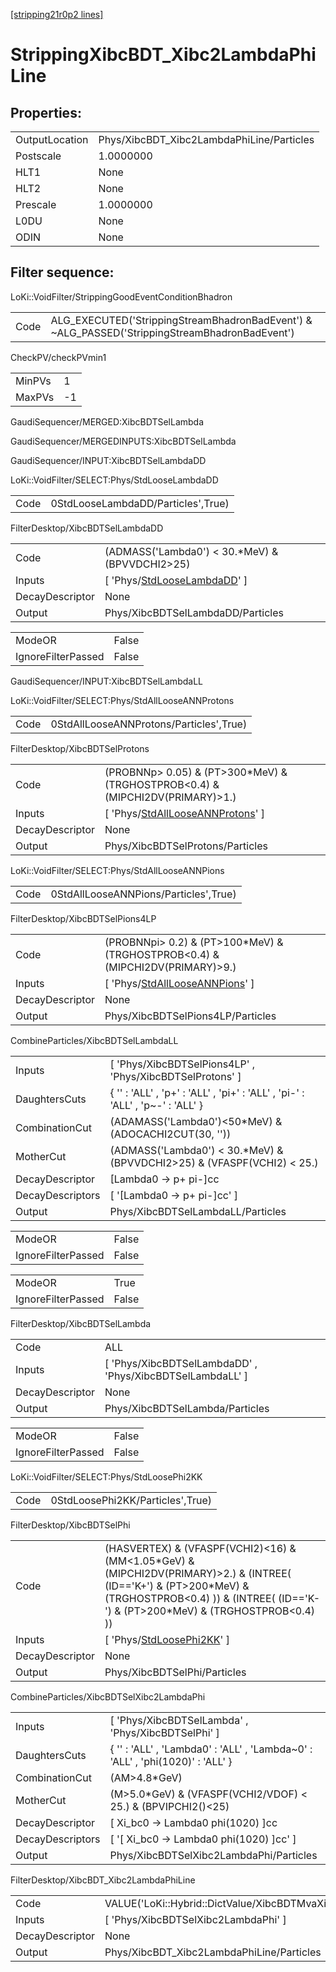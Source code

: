 [[stripping21r0p2 lines]](./stripping21r0p2-index)

# StrippingXibcBDT_Xibc2LambdaPhiLine

## Properties:

|                |                                           |
|----------------|-------------------------------------------|
| OutputLocation | Phys/XibcBDT_Xibc2LambdaPhiLine/Particles |
| Postscale      | 1.0000000                                 |
| HLT1           | None                                      |
| HLT2           | None                                      |
| Prescale       | 1.0000000                                 |
| L0DU           | None                                      |
| ODIN           | None                                      |

## Filter sequence:

LoKi::VoidFilter/StrippingGoodEventConditionBhadron

|      |                                                                                                |
|------|------------------------------------------------------------------------------------------------|
| Code | ALG_EXECUTED('StrippingStreamBhadronBadEvent') & ~ALG_PASSED('StrippingStreamBhadronBadEvent') |

CheckPV/checkPVmin1

|        |     |
|--------|-----|
| MinPVs | 1   |
| MaxPVs | -1  |

GaudiSequencer/MERGED:XibcBDTSelLambda

GaudiSequencer/MERGEDINPUTS:XibcBDTSelLambda

GaudiSequencer/INPUT:XibcBDTSelLambdaDD

LoKi::VoidFilter/SELECT:Phys/StdLooseLambdaDD

|      |                                    |
|------|------------------------------------|
| Code | 0StdLooseLambdaDD/Particles',True) |

FilterDesktop/XibcBDTSelLambdaDD

|                 |                                                                                     |
|-----------------|-------------------------------------------------------------------------------------|
| Code            | (ADMASS('Lambda0') \< 30.\*MeV) & (BPVVDCHI2\>25)                                   |
| Inputs          | [ 'Phys/[StdLooseLambdaDD](./stripping21r0p2-commonparticles-stdlooselambdadd)' ] |
| DecayDescriptor | None                                                                                |
| Output          | Phys/XibcBDTSelLambdaDD/Particles                                                   |

|                    |       |
|--------------------|-------|
| ModeOR             | False |
| IgnoreFilterPassed | False |

GaudiSequencer/INPUT:XibcBDTSelLambdaLL

LoKi::VoidFilter/SELECT:Phys/StdAllLooseANNProtons

|      |                                         |
|------|-----------------------------------------|
| Code | 0StdAllLooseANNProtons/Particles',True) |

FilterDesktop/XibcBDTSelProtons

|                 |                                                                                               |
|-----------------|-----------------------------------------------------------------------------------------------|
| Code            | (PROBNNp\> 0.05) & (PT\>300\*MeV) & (TRGHOSTPROB\<0.4) & (MIPCHI2DV(PRIMARY)\>1.)             |
| Inputs          | [ 'Phys/[StdAllLooseANNProtons](./stripping21r0p2-commonparticles-stdalllooseannprotons)' ] |
| DecayDescriptor | None                                                                                          |
| Output          | Phys/XibcBDTSelProtons/Particles                                                              |

LoKi::VoidFilter/SELECT:Phys/StdAllLooseANNPions

|      |                                       |
|------|---------------------------------------|
| Code | 0StdAllLooseANNPions/Particles',True) |

FilterDesktop/XibcBDTSelPions4LP

|                 |                                                                                           |
|-----------------|-------------------------------------------------------------------------------------------|
| Code            | (PROBNNpi\> 0.2) & (PT\>100\*MeV) & (TRGHOSTPROB\<0.4) & (MIPCHI2DV(PRIMARY)\>9.)         |
| Inputs          | [ 'Phys/[StdAllLooseANNPions](./stripping21r0p2-commonparticles-stdalllooseannpions)' ] |
| DecayDescriptor | None                                                                                      |
| Output          | Phys/XibcBDTSelPions4LP/Particles                                                         |

CombineParticles/XibcBDTSelLambdaLL

|                  |                                                                               |
|------------------|-------------------------------------------------------------------------------|
| Inputs           | [ 'Phys/XibcBDTSelPions4LP' , 'Phys/XibcBDTSelProtons' ]                    |
| DaughtersCuts    | { '' : 'ALL' , 'p+' : 'ALL' , 'pi+' : 'ALL' , 'pi-' : 'ALL' , 'p~-' : 'ALL' } |
| CombinationCut   | (ADAMASS('Lambda0')\<50\*MeV) & (ADOCACHI2CUT(30, ''))                        |
| MotherCut        | (ADMASS('Lambda0') \< 30.\*MeV) & (BPVVDCHI2\>25) & (VFASPF(VCHI2) \< 25.)    |
| DecayDescriptor  | [Lambda0 -\> p+ pi-]cc                                                      |
| DecayDescriptors | [ '[Lambda0 -\> p+ pi-]cc' ]                                              |
| Output           | Phys/XibcBDTSelLambdaLL/Particles                                             |

|                    |       |
|--------------------|-------|
| ModeOR             | False |
| IgnoreFilterPassed | False |

|                    |       |
|--------------------|-------|
| ModeOR             | True  |
| IgnoreFilterPassed | False |

FilterDesktop/XibcBDTSelLambda

|                 |                                                             |
|-----------------|-------------------------------------------------------------|
| Code            | ALL                                                         |
| Inputs          | [ 'Phys/XibcBDTSelLambdaDD' , 'Phys/XibcBDTSelLambdaLL' ] |
| DecayDescriptor | None                                                        |
| Output          | Phys/XibcBDTSelLambda/Particles                             |

|                    |       |
|--------------------|-------|
| ModeOR             | False |
| IgnoreFilterPassed | False |

LoKi::VoidFilter/SELECT:Phys/StdLoosePhi2KK

|      |                                  |
|------|----------------------------------|
| Code | 0StdLoosePhi2KK/Particles',True) |

FilterDesktop/XibcBDTSelPhi

|                 |                                                                                                                                                                                                              |
|-----------------|--------------------------------------------------------------------------------------------------------------------------------------------------------------------------------------------------------------|
| Code            | (HASVERTEX) & (VFASPF(VCHI2)\<16) & (MM\<1.05\*GeV) & (MIPCHI2DV(PRIMARY)\>2.) & (INTREE( (ID=='K+') & (PT\>200\*MeV) & (TRGHOSTPROB\<0.4) )) & (INTREE( (ID=='K-') & (PT\>200\*MeV) & (TRGHOSTPROB\<0.4) )) |
| Inputs          | [ 'Phys/[StdLoosePhi2KK](./stripping21r0p2-commonparticles-stdloosephi2kk)' ]                                                                                                                              |
| DecayDescriptor | None                                                                                                                                                                                                         |
| Output          | Phys/XibcBDTSelPhi/Particles                                                                                                                                                                                 |

CombineParticles/XibcBDTSelXibc2LambdaPhi

|                  |                                                                               |
|------------------|-------------------------------------------------------------------------------|
| Inputs           | [ 'Phys/XibcBDTSelLambda' , 'Phys/XibcBDTSelPhi' ]                          |
| DaughtersCuts    | { '' : 'ALL' , 'Lambda0' : 'ALL' , 'Lambda~0' : 'ALL' , 'phi(1020)' : 'ALL' } |
| CombinationCut   | (AM\>4.8\*GeV)                                                                |
| MotherCut        | (M\>5.0\*GeV) & (VFASPF(VCHI2/VDOF) \< 25.) & (BPVIPCHI2()\<25)               |
| DecayDescriptor  | [ Xi_bc0 -\> Lambda0 phi(1020) ]cc                                          |
| DecayDescriptors | [ '[ Xi_bc0 -\> Lambda0 phi(1020) ]cc' ]                                  |
| Output           | Phys/XibcBDTSelXibc2LambdaPhi/Particles                                       |

FilterDesktop/XibcBDT_Xibc2LambdaPhiLine

|                 |                                                                 |
|-----------------|-----------------------------------------------------------------|
| Code            | VALUE('LoKi::Hybrid::DictValue/XibcBDTMvaXibc2LambdaPhi')\>-0.1 |
| Inputs          | [ 'Phys/XibcBDTSelXibc2LambdaPhi' ]                           |
| DecayDescriptor | None                                                            |
| Output          | Phys/XibcBDT_Xibc2LambdaPhiLine/Particles                       |
